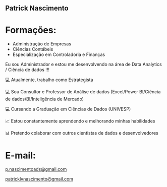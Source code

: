 
## Patrick Nascimento

# Formações:

* Administração de Empresas
* Ciências Contábeis
* Especialização em Controladoria e Finanças


Eu sou Administrador e estou me desenvolvendo na área de Data Analytics / Ciência de dados !!!

💻 Atualmente, trabalho como Estrategista

💻 Sou Consultor e Professor de Análise de dados (Excel/Power BI/Ciência de dados/BI/Inteligência de Mercado) 

💻 Cursando a Graduação em Ciências de Dados (UNIVESP)

📈 Estou constantemente aprendendo e melhorando minhas habilidades

📊 Pretendo colaborar com outros cientistas de dados e desenvolvedores


# E-mail:

p.nascimentoads@gmail.com

patricklvnascimento@gmail.com

